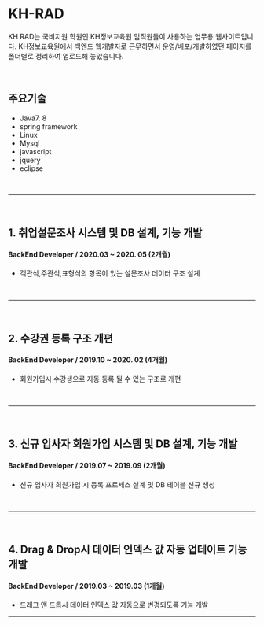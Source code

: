 # KH-RAD
KH RAD는 국비지원 학원인 KH정보교육원 임직원들이 사용하는 업무용 웹사이트입니다. 
KH정보교육원에서 백엔드 웹개발자로 근무하면서 운영/배포/개발하였던 페이지를 폴더별로 정리하여 업로드해 놓았습니다. 

<br>

## 주요기술 
- Java7. 8
- spring framework
- Linux
- Mysql
- javascript
- jquery
- eclipse
<br>

***

<br>

## 1. 취업설문조사 시스템 및 DB 설계, 기능 개발
#### BackEnd Developer / 2020.03 ~ 2020. 05 (2개월)
* 객관식,주관식,표형식의 항목이 있는 설문조사 데이터 구조 설계
<br>

***

<br>

## 2. 수강권 등록 구조 개편 
#### BackEnd Developer / 2019.10 ~ 2020. 02 (4개월)
* 회원가입시 수강생으로 자동 등록 될 수 있는 구조로 개편
<br>

***

<br>

## 3. 신규 입사자 회원가입 시스템 및 DB 설계, 기능 개발
#### BackEnd Developer / 2019.07 ~ 2019.09 (2개월)
* 신규 입사자 회원가입 시 등록 프로세스 설계 및 DB 테이블 신규 생성
<br>

***

<br>

## 4. Drag & Drop시 데이터 인덱스 값 자동 업데이트 기능 개발
#### BackEnd Developer / 2019.03 ~ 2019.03 (1개월)
* 드래그 앤 드롭시 데이터 인덱스 값 자동으로 변경되도록 기능 개발
***
